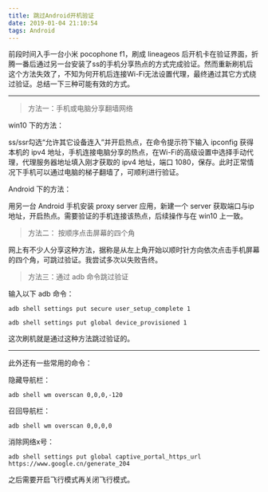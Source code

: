 ```yaml
---
title: 跳过Android开机验证
date: 2019-01-04 21:10:54
tags: Android
---
```


前段时间入手一台小米 pocophone f1，刷成 lineageos 后开机卡在验证界面，折腾一番后通过另一台安装了ss的手机分享热点的方式完成验证。然而重新刷机后这个方法失效了，不知为何开机后连接Wi-Fi无法设置代理，最终通过其它方式绕过验证。总结一下三种可能有效的方式。

---





> 方法一：手机或电脑分享翻墙网络

win10 下的方法：

ss/ssr勾选“允许其它设备连入”并开启热点，在命令提示符下输入 ipconfig 获得本机的 ipv4 地址，手机连接电脑分享的热点，在Wi-Fi的高级设置中选择手动代理，代理服务器地址填入刚才获取的 ipv4 地址，端口 1080，保存。此时正常情况下手机可以通过电脑的梯子翻墙了，可顺利进行验证。

Android 下的方法：

用另一台 Android 手机安装 proxy server 应用，新建一个 server 获取端口与ip地址，开启热点。需要验证的手机连接该热点，后续操作与在 win10 上一致。

> 方法二： 按顺序点击屏幕的四个角

网上有不少人分享这种方法，据称是从左上角开始以顺时针方向依次点击手机屏幕的四个角，可跳过验证。我尝试多次以失败告终。

> 方法三：通过 adb 命令跳过验证

输入以下 adb 命令：

`adb shell settings put secure user_setup_complete 1` 

`adb shell settings put global device_provisioned 1`

这次刷机就是通过这种方法跳过验证的。

---

此外还有一些常用的命令：

隐藏导航栏：

`adb shell wm overscan 0,0,0,-120`

召回导航栏：

`adb shell wm overscan 0,0,0,0`

消除网络x号：

`adb shell settings put global captive_portal_https_url https://www.google.cn/generate_204`

之后需要开启飞行模式再关闭飞行模式。





